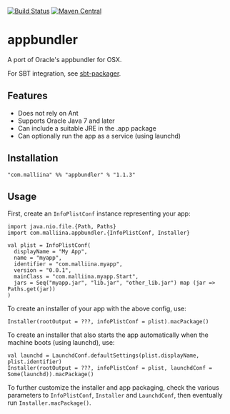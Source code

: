 [![Build Status](https://travis-ci.org/malliina/appbundler.svg?branch=master)](https://travis-ci.org/malliina/appbundler)
[![Maven Central](https://img.shields.io/maven-central/v/com.malliina/appbundler_2.11.svg)]()

# appbundler

A port of Oracle's appbundler for OSX.

For SBT integration, see [sbt-packager](https://github.com/malliina/sbt-packager).

## Features

- Does not rely on Ant
- Supports Oracle Java 7 and later
- Can include a suitable JRE in the .app package
- Can optionally run the app as a service (using launchd)

## Installation

    "com.malliina" %% "appbundler" % "1.1.3"

## Usage

First, create an `InfoPlistConf` instance representing your app:

    import java.nio.file.{Path, Paths}
    import com.malliina.appbundler.{InfoPlistConf, Installer}
    
    val plist = InfoPlistConf(
      displayName = "My App",
      name = "myapp",
      identifier = "com.malliina.myapp",
      version = "0.0.1",
      mainClass = "com.malliina.myapp.Start",
      jars = Seq("myapp.jar", "lib.jar", "other_lib.jar") map (jar => Paths.get(jar))
    )

To create an installer of your app with the above config, use:

    Installer(rootOutput = ???, infoPlistConf = plist).macPackage()

To create an installer that also starts the app automatically when the machine boots (using launchd), use:

    val launchd = LaunchdConf.defaultSettings(plist.displayName, plist.identifier)
    Installer(rootOutput = ???, infoPlistConf = plist, launchdConf = Some(launchd)).macPackage()

To further customize the installer and app packaging, check the various parameters to `InfoPlistConf`, `Installer`
and `LaunchdConf`, then eventually run `Installer.macPackage()`.
